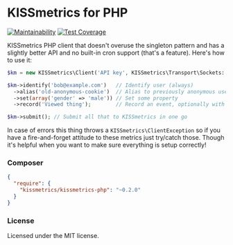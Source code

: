 KISSmetrics for PHP
===================

[![Maintainability](https://api.codeclimate.com/v1/badges/b772b59abbbec9fceeb5/maintainability)](https://codeclimate.com/github/Learnfield-GmbH/kissmetrics-php/maintainability)
[![Test Coverage](https://api.codeclimate.com/v1/badges/b772b59abbbec9fceeb5/test_coverage)](https://codeclimate.com/github/Learnfield-GmbH/kissmetrics-php/test_coverage)

KISSmetrics PHP client that doesn't overuse the singleton pattern and has a
slightly better API and no built-in cron support (that's a feature). Here's
how to use it:

```php
$km = new KISSmetrics\Client('API key', KISSmetrics\Transport\Sockets::initDefault()); // Initialize

$km->identify('bob@example.com')   // Identify user (always)
  ->alias('old-anonymous-cookie')  // Alias to previously anonymous user, maybe
  ->set(array('gender' => 'male')) // Set some property
  ->record('Viewed thing');        // Record an event, optionally with properties

$km->submit(); // Submit all that to KISSmetrics in one go
```

In case of errors this thing throws a `KISSmetrics\ClientException` so if you
have a fire-and-forget attitude to these metrics just try/catch those. Though
it's helpful when you want to make sure everything is setup correctly!

### Composer

```json
{
  "require": {
    "kissmetrics/kissmetrics-php": "~0.2.0"
  }
}
```

### License

Licensed under the MIT license.
